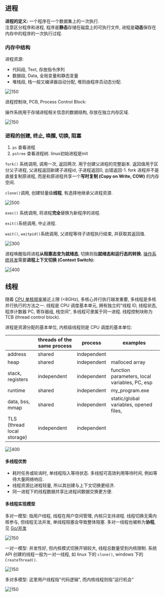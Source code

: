 ## 进程

**进程的定义:** 一个程序在一个数据集上的一次执行.  
注意区分程序和进程, 程序是**静态**存储在磁盘上的可执行文件, 进程是**动态**保存在内存中的程序的一次执行过程.

### 内存中结构

进程资源:
- 代码段, Text, 存放指令序列
- 数据段, Data, 全局变量和静态变量
- 堆栈段, 栈一般又编译器自动分配, 堆则由程序员动态分配.

![|150](../../attach/Pasted%20image%2020230619171849.avif)

进程控制块, PCB, Process Control Block:

操作系统用于存储进程相关信息的数据结构, 存放在独立内存区域. 

![|150](../../attach/操作系统_进程内存布局.avif)

### 进程的创建, 终止, 唤醒, 切换, 阻塞

1. `ps` 查看进程
2. `pstree` 查看进程树. linux初始进程是init

`fork()` 系统调用, 调用一次, 返回两次. 用于创建父进程的完整副本. 返回值用于区分父子进程, 父进程返回新建子进程id, 子进程返回0, 出错返回-1. fork 进程并不是直接复制原进程, 而是和原进程共享一个**写时复制 (Copy on Write, COW)** 的内存空间.

`clone()`调用, 创建轻量级**线程**, 有选择地继承父进程资源.

![|500](../../attach/Pasted%20image%2020230619181858.avif)

`exec()` 系统调用, 将进程**完全**替换为新程序的进程.

`exit()`系统调用, 中止进程. 

`wait()`, `waitpid()`系统调用, 父进程等待子进程执行结束, 并获取其返回值.

![|300](../../attach/Pasted%20image%2020230619182508.avif)

进程唤醒指将进程**从阻塞态变为就绪态**, 切换则指**就绪态和运行态的转换.** [操作系统并发](中断与时钟.md)需要**进程上下文切换 (Context Switch):**

![|400](../../attach/Pasted%20image%2020230619183343.avif)

## 线程

随着 [CPU 单核频率](../../HardWare/计算机组成/高速缓存.md)接近上限 (<8GHz), 多核心并行执行越发重要, 多线程是多核并行执行的方法之一. 线程是 CPU 调度基本单元, 拥有独立的"线程 ID, 线程状态, 程序计数器 PC, 寄存器组, 栈空间", 多线程可隶属于同一进程. 线程控制块称为 TCB (thread control block).

进程是资源分配的基本单位, 内核级线程则是 CPU 调度的基本单位:

|                            | threads of the same process | process     | examples            |
| -------------------------- | --------------------------- | ----------- | ------------------- |
| address                    | shared                      | independent |                     |
| heap                       | shared                      | independent | malloced array      |
| stack, registers           | independent                 | independent | function parameters, local variables, PC, esp |
| runtime                    | shared                      | independent | my_program.exe                    |
| data, bss, mmap            | shared                      | independent | static/global variables, opened files,                      |
| TLS (thread local storage) | independent                 | independent       |                     |

![|400](../../attach/操作系统_线程和进程的资源对应关系.avif)

#### 多线程优势

- 耗时任务或轮询时, 单线程陷入等待状态. 多线程可高效利用等待时间, 例如等待大量网络响应.
- 线程资源比进程轻量, 所以其创建与上下文切换更经济. 
- 同一进程下的线程数据共享比进程间数据交换更方便.

#### 多线程实现模型

多对一模型: 指用户线程, 线程在用户空间管理, 内核只支持进程. 线程切换无需内核参与, 但线程无法并发, 单线程阻塞会导致整体阻塞. 多对一线程也被称为**协程**, 见 [Go/并发](../../Language/Go/Go%20并发.md)

![|150](../../attach/Pasted%20image%2020230619203728.avif)

一对一模型: 并发性好, 但内核模式切换开销较大, 线程总数量受到内核限制. 系统 API 创建的线程一般为一对一线程, 如 linux 下的 `clone()`, windows 下的 `CreateThread()`.

![|150](../../attach/Pasted%20image%2020230619203732.avif)

多对多模型: 这里用户线程指"代码逻辑", 而内核线程则指"运行机会"

![|150](../../attach/Pasted%20image%2020230619203736.avif)
